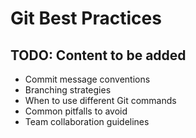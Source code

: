# Git Best Practices

## TODO: Content to be added
- Commit message conventions
- Branching strategies
- When to use different Git commands
- Common pitfalls to avoid
- Team collaboration guidelines
